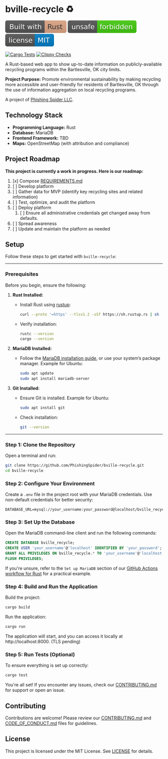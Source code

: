 # bville-recycle ♻️
[![Built with Rust](static/built_with_rust.svg)](https://www.rust-lang.org)
[![unsafe forbidden](static/unsafe_%20forbidden.svg)](https://github.com/rust-secure-code/safety-dance/)
[![MIT license](static/license_%20MIT.svg)](/LICENSE)


[![Cargo Tests](https://img.shields.io/github/actions/workflow/status/PhishingSpider/bville-recycle/rust.yml?label=Rust%20tests&logo=github)](https://github.com/PhishingSpider/bville-recycle/actions/workflows/rust.yml)
[![Clippy Checks](https://img.shields.io/github/actions/workflow/status/PhishingSpider/bville-recycle/rust-clippy.yml?label=Clippy%20checks&logo=github)](https://github.com/PhishingSpider/bville-recycle/actions/workflows/clippy.yml)


A Rust-based web app to show up-to-date information on publicly-available recycling programs within the Bartlesville, OK city limits.

**Project Purpose:** Promote environmental sustainability by making recycling more accessible and user-friendly for residents of Bartlesville, OK through the use of information aggregation on local recycling programs. 

A project of [Phishing Spider LLC](https://github.com/PhishingSpider).

## Technology Stack
- **Programming Language:** Rust
- **Database:** MariaDB 
- **Frontend Framework:** TBD
- **Maps:** OpenStreetMap (with attribution and compliance)

## Project Roadmap

**This project is currently a work in progress. Here is our roadmap:** 

1. [x] Compose [REQUIREMENTS.md](./REQUIREMENTS.md)
2. [ ] Develop platform
3. [ ] Gather data for MVP (identify key recycling sites and related information)
4. [ ] Test, optimize, and audit the platform
5. [ ] Deploy platform
    1. [ ] Ensure all administrative credentials get changed away from defaults. 
6. [ ] Spread awareness
7. [ ] Update and maintain the platform as needed

## Setup

Follow these steps to get started with `bville-recycle`:

---

### Prerequisites

Before you begin, ensure the following:
1. **Rust Installed:**
   - Install Rust using [rustup](https://rustup.rs/):
     ```bash
     curl --proto '=https' --tlsv1.2 -sSf https://sh.rustup.rs | sh
     ```
   - Verify installation:
     ```bash
     rustc --version
     cargo --version
     ```

2. **MariaDB Installed:**
   - Follow the [MariaDB installation guide](https://mariadb.org/download/), or use your system’s package manager.
     Example for Ubuntu:
     ```bash
     sudo apt update
     sudo apt install mariadb-server
     ```

3. **Git Installed:**
   - Ensure Git is installed. Example for Ubuntu:
     ```bash
     sudo apt install git
     ```
   - Check installation:
     ```bash
     git --version
     ```

---

### Step 1: Clone the Repository
Open a terminal and run:
```bash
git clone https://github.com/PhishingSpider/bville-recycle.git
cd bville-recycle
```

### Step 2: Configure Your Environment
Create a `.env` file in the project root with your MariaDB credentials. Use non-default credentials for better security:
```
DATABASE_URL=mysql://your_username:your_password@localhost/bville_recycle
```

### Step 3: Set Up the Database

Open the MariaDB command-line client and run the following commands:

```sql
CREATE DATABASE bville_recycle;
CREATE USER 'your_username'@'localhost' IDENTIFIED BY 'your_password';
GRANT ALL PRIVILEGES ON bville_recycle.* TO 'your_username'@'localhost';
FLUSH PRIVILEGES;
```

If you're unsure, refer to the `Set up MariaDB` section of our [GitHub Actions workflow for Rust](./.github/workflows/rust.yml) for a practical example.

### Step 4: Build and Run the Application

Build the project:

```bash
cargo build
```

Run the application: 

```bash
cargo run
```

The application will start, and you can access it locally at http://localhost:8000. (TLS pending)

### Step 5: Run Tests (Optional)

To ensure everything is set up correctly:
```bash
cargo test
```

You're all set! If you encounter any issues, check our [CONTRIBUTING.md](./CONTRIBUTING.md) for support or open an issue.

## Contributing
Contributions are welcome! Please review our [CONTRIBUTING.md](./CONTRIBUTING.md) and [CODE_OF_CONDUCT.md](./CODE_OF_CONDUCT.md) files for guidelines.

## License
This project is licensed under the MIT License. See [LICENSE](./LICENSE) for details.
